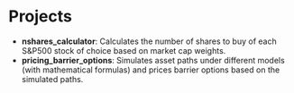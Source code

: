 # Projects
- **nshares_calculator**: Calculates the number of shares to buy of each S&P500 stock of choice based on market cap weights.
- **pricing_barrier_options**: Simulates asset paths under different models (with mathematical formulas) and prices barrier options based on the simulated paths.

